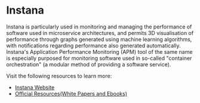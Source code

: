# Instana

Instana is particularly used in monitoring and managing the performance of software used in microservice architectures, and permits 3D visualisation of performance through graphs generated using machine learning algorithms, with notifications regarding performance also generated automatically. Instana's Application Performance Monitoring (APM) tool of the same name is especially purposed for monitoring software used in so-called "container orchestration" (a modular method of providing a software service).

Visit the following resources to learn more:

- [Instana Website](https://www.instana.com/)
- [Official Resources(White Papers and Ebooks) ](https://www.instana.com/resources/)
